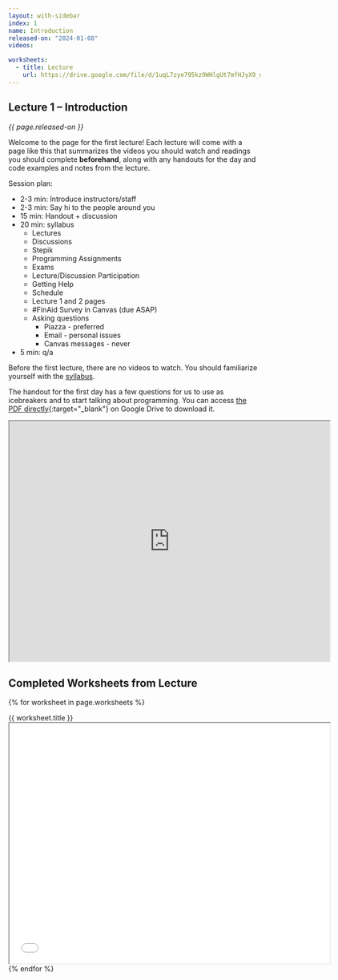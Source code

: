 ```yaml
---
layout: with-sidebar
index: 1
name: Introduction
released-on: "2024-01-08"
videos:

worksheets:
  - title: Lecture
    url: https://drive.google.com/file/d/1uqL7zye795kz9WHlgUt7mfHJyX9_uRqm
---
```


## Lecture 1 – Introduction

_{{ page.released-on }}_

Welcome to the page for the first lecture! Each lecture will
come with a page like this that summarizes the videos you should watch and
readings you should complete **beforehand**, along with any handouts for the day
and code examples and notes from the lecture.

Session plan:
- 2-3 min: Introduce instructors/staff
- 2-3 min: Say hi to the people around you
- 15 min: Handout + discussion
- 20 min: syllabus
    - Lectures
    - Discussions
    - Stepik
    - Programming Assignments
    - Exams
    - Lecture/Discussion Participation
    - Getting Help
    - Schedule
    - Lecture 1 and 2 pages
    - #FinAid Survey in Canvas (due ASAP)
    - Asking questions
      - Piazza - preferred
      - Email - personal issues
      - Canvas messages - never
- 5 min: q/a

Before the first lecture, there are no videos to watch. You should familiarize
yourself with the [syllabus](../syllabus.html).

The handout for the first day has a few questions for us to use as icebreakers
and to start talking about programming. You can access [the PDF
directly](https://drive.google.com/file/d/1tVsiWip7qxN5PH6xJWFATQuS8OZVtceJ/preview){:target="_blank"}
on Google Drive to download it.

<iframe src="https://drive.google.com/file/d/1tVsiWip7qxN5PH6xJWFATQuS8OZVtceJ/preview" width="640" height="480" allow="autoplay"></iframe>

## Completed Worksheets from Lecture

{% for worksheet in page.worksheets %}
<div class="worksheetBox">
{{ worksheet.title }}
<br>
<iframe src="{{ worksheet.url }}/preview" width="640" height="480" allow="autoplay"></iframe>
</div>
{% endfor %}

